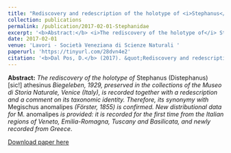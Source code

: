 ```yaml
---
title: "Rediscovery and redescription of the holotype of <i>Stephanus</i> (<i>Distephanus</i>) [sic!] <i>athesinus</i> Biegeleben, 1929, with comments on its identity and new distributional data for <i>Megischus anomalipes</i> (Förster, 1855) (Hymenoptera, Stephanidae)"
collection: publications
permalink: /publication/2017-02-01-Stephanidae
excerpt: '<b>Abstract:</b> <i>The rediscovery of the holotype of</i> Stephanus <i>(</i>Distephanus<i>) [sic!]</i> athesinus <i> Biegeleben, 1929, preserved in the collections of the Museo di Storia Naturale, Venice (Italy), is recorded together with a redescription and a comment on its taxonomic identity. Therefore, its synonymy with</i> Megischus anomalipes <i> (Förster, 1855) is confirmed. New distributional data for</i> M. anomalipes <i>is provided: it is recorded for the first time from the Italian regions of Veneto, Emilia-Romagna, Tuscany and Basilicata, and newly recorded from Greece</i>.'
date: 2017-02-01
venue: 'Lavori - Società Veneziana di Scienze Naturali '
paperurl: 'https://tinyurl.com/28dvn4e2'
citation: '<b>Dal Pos, D.</b> (2017). &quot;Rediscovery and redescription of the holotype of <i>Stephanus</i> (<i>Distephanus</i>) [sic!] <i>athesinus</i> Biegeleben, 1929, with comments on its identity and new distributional data for <i>Megischus anomalipes</i> (Förster, 1855) (Hymenoptera, Stephanidae).&quot; <i>Lavori - Società Veneziana di Scienze Naturali </i>, 1(3): 5–14.'
---
```

<b>Abstract:</b> <i>The rediscovery of the holotype of</i> Stephanus (Distephanus) [sic!]</i> athesinus <i> Biegeleben, 1929, preserved in the collections of the Museo di Storia Naturale, Venice (Italy), is recorded together with a redescription and a comment on its taxonomic identity. Therefore, its synonymy with</i> Megischus anomalipes <i> (Förster, 1855) is confirmed. New distributional data for</i> M. anomalipes <i>is provided: it is recorded for the first time from the Italian regions of Veneto, Emilia-Romagna, Tuscany and Basilicata, and newly recorded from Greece</i>.

[Download paper here](https://tinyurl.com/28dvn4e2)
